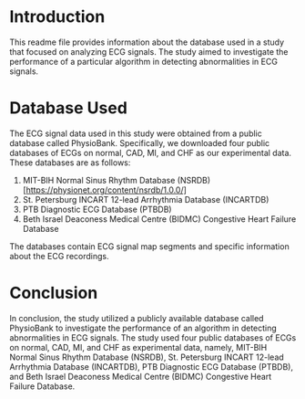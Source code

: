 # Introduction

This readme file provides information about the database used in a study that focused on analyzing ECG signals. The study aimed to investigate the performance of a particular algorithm in detecting abnormalities in ECG signals.

# Database Used

The ECG signal data used in this study were obtained from a public database called PhysioBank. Specifically, we downloaded four public databases of ECGs on normal, CAD, MI, and CHF as our experimental data. These databases are as follows:

1. MIT-BIH Normal Sinus Rhythm Database (NSRDB)[https://physionet.org/content/nsrdb/1.0.0/]
2. St. Petersburg INCART 12-lead Arrhythmia Database (INCARTDB)
3. PTB Diagnostic ECG Database (PTBDB)
4. Beth Israel Deaconess Medical Centre (BIDMC) Congestive Heart Failure Database

The databases contain ECG signal map segments and specific information about the ECG recordings.

# Conclusion

In conclusion, the study utilized a publicly available database called PhysioBank to investigate the performance of an algorithm in detecting abnormalities in ECG signals. The study used four public databases of ECGs on normal, CAD, MI, and CHF as experimental data, namely, MIT-BIH Normal Sinus Rhythm Database (NSRDB), St. Petersburg INCART 12-lead Arrhythmia Database (INCARTDB), PTB Diagnostic ECG Database (PTBDB), and Beth Israel Deaconess Medical Centre (BIDMC) Congestive Heart Failure Database.
